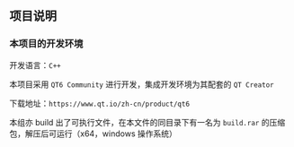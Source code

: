 ## 项目说明

### 本项目的开发环境
开发语言：`C++`

本项目采用 `QT6 Community` 进行开发，集成开发环境为其配套的 `QT Creator`

下载地址：`https://www.qt.io/zh-cn/product/qt6`

本组亦 build 出了可执行文件，在本文件的同目录下有一名为 `build.rar` 的压缩包，解压后可运行（x64，windows 操作系统）